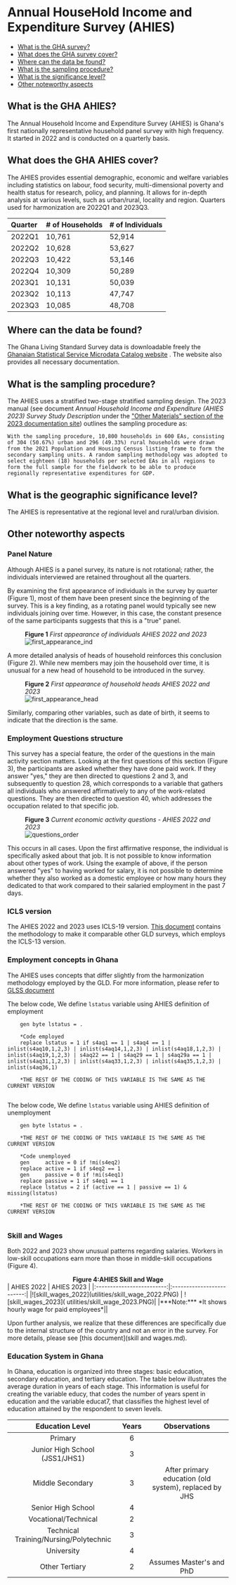 # Annual HouseHold Income and Expenditure Survey (AHIES)

- [What is the GHA survey?](#what-is-the-gha-AHIES)
- [What does the GHA survey cover?](#what-does-the-gha-AHIES-cover)
- [Where can the data be found?](#where-can-the-data-be-found)
- [What is the sampling procedure?](#what-is-the-sampling-procedure)
- [What is the significance level?](#what-is-the-geographic-significance-level)
- [Other noteworthy aspects](#other-noteworthy-aspects)

## What is the GHA AHIES?

The Annual Household Income and Expenditure Survey (AHIES) is Ghana's first nationally representative household panel survey with high frequency. It started in 2022 and is conducted on a quarterly basis.


## What does the GHA AHIES cover?

The AHIES provides essential demographic, economic and welfare variables including statistics
on labour, food security, multi-dimensional poverty and health status for research, policy, and planning. It allows for in-depth analysis at various levels, such as urban/rural, locality and region. Quarters used for harmonization are 2022Q1 and 2023Q3.

| Quarter	| # of Households	| # of Individuals	|
| :-------	| :--------		| :--------	 	|
| 2022Q1	| 10,761		| 52,914	|
| 2022Q2	| 10,628		| 53,627		|
| 2022Q3	| 10,422		| 53,146		|
| 2022Q4	| 10,309		| 50,289		|
| 2023Q1	| 10,131		| 50,039		|
| 2023Q2	| 10,113		| 47,747		|
| 2023Q3	| 10,085		| 48,708		|


## Where can the data be found?


The Ghana Living Standard Survey  data is downloadable freely the [Ghanaian Statistical Service Microdata Catalog website](https://microdata.statsghana.gov.gh/index.php/catalog/?page=1&sk=ahies&ps=15) . The website also provides all necessary documentation.

## What is the sampling procedure?

The AHIES uses a stratified two-stage stratified sampling design. The 2023 manual (see document *Annual Household Income and Expenditure (AHIES 2023) Survey Study Description* under the ["Other Materials" section of the 2023 documentation site](https://microdata.statsghana.gov.gh/index.php/catalog/119/related-materials)) outlines the sampling procedure as:

    With the sampling procedure, 10,800 households in 600 EAs, consisting of 304 (50.67%) urban and 296 (49.33%) rural households were drawn from the 2021 Population and Housing Census listing frame to form the secondary sampling units. A random sampling methodology was adopted to select eighteen (18) households per selected EAs in all regions to form the full sample for the fieldwork to be able to produce regionally representative expenditures for GDP.

## What is the geographic significance level?

The AHIES is representative at the regional level and rural/urban division.

## Other noteworthy aspects

### Panel Nature
Although AHIES is a panel survey, its nature is not rotational; rather, the individuals interviewed are retained throughout all the quarters.

By examining the first appearance of individuals in the survey by quarter (Figure 1),  most of them have been present since the beginning of the survey. This is a key finding, as a rotating panel would typically see new individuals joining over time. However, in this case, the constant presence of the same participants suggests that this is a "true" panel.

<figure>

<figcaption><b>Figure 1</b><i> First appearance of individuals AHIES 2022 and 2023</i></figcaption>

<img src="utilities/first_appearance_ind.PNG" alt="first_appearance_ind"/>

</figure>

A more detailed analysis of heads of household reinforces this conclusion (Figure 2). While new members may join the household over time, it is unusual for a new head of household to be introduced in the survey.

<figure>

<figcaption><b>Figure 2</b><i> First appearance of household heads AHIES 2022 and 2023</i></figcaption>

<img src="utilities/first_appearance_head.PNG" alt="first_appearance_head"/>

</figure>

Similarly, comparing other variables, such as date of birth, it seems to indicate that the direction is the same.

### Employment Questions structure
This survey has a special feature, the order of the questions in the main activity section matters. Looking at the first questions of this section (Figure 3), the participants are asked whether they have done paid work. If they answer "yes," they are then directed to questions 2 and 3, and subsequently to question 28, which corresponds to a variable that gathers all individuals who answered affirmatively to any of the work-related questions. They are then directed to question 40, which addresses the occupation related to that specific job.


<figure>

<figcaption><b>Figure 3</b><i> Current economic activity questions - AHIES 2022 and 2023 </i></figcaption>

<img src="utilities/questions_order.PNG" alt="questions_order"/>

</figure>


This occurs in all cases. Upon the first affirmative response, the individual is specifically asked about that job. It is not possible to know information about other types of work. Using the example of above, if the person answered "yes" to having worked for salary, it is not possible to determine whether they also worked as a domestic employee or how many hours they dedicated to that work compared to their salaried employment in the past 7 days.

### ICLS version
The AHIES 2022 and 2023 uses ICLS-19 version. [This document](ICLS19to13.md) contains the methodology to make it comparable other GLD surveys, which employs the ICLS-13 version.

### Employment concepts in Ghana

The AHIES uses concepts that differ slightly from the harmonization methodology employed by the GLD. For more information, please refer to [GLSS document](../GLSS/Employment%20concepts%20in%20the%20GLSS.md)

The below code, We define ```lstatus``` variable using AHIES definition of employment

```
	gen byte lstatus = .
	
	*Code employed
	replace lstatus = 1 if s4aq1 == 1 | s4aq4 == 1 | inlist(s4aq10,1,2,3) | inlist(s4aq14,1,2,3) | inlist(s4aq18,1,2,3) | inlist(s4aq19,1,2,3) | s4aq22 == 1 | s4aq29 == 1 | s4aq29a == 1 | inlist(s4aq31,1,2,3) | inlist(s4aq33,1,2,3) | inlist(s4aq35,1,2,3) | inlist(s4aq36,1)

	*THE REST OF THE CODING OF THIS VARIABLE IS THE SAME AS THE CURRENT VERSION
	
```

The below code, We define ```lstatus``` variable using AHIES definition of unemployment
```
	gen byte lstatus = .
	
	*THE REST OF THE CODING OF THIS VARIABLE IS THE SAME AS THE CURRENT VERSION
	
	*Code unemployed
	gen     active = 0 if !mi(s4eq2)
	replace active = 1 if s4eq2 == 1
	gen     passive = 0 if !mi(s4eq1)
	replace passive = 1 if s4eq1 == 1
	replace lstatus = 2 if (active == 1 | passive == 1) & missing(lstatus)

	*THE REST OF THE CODING OF THIS VARIABLE IS THE SAME AS THE CURRENT VERSION
	
```

### Skill and Wages

Both 2022 and 2023 show unusual patterns regarding salaries. Workers in low-skill occupations earn more than those in middle-skill occupations (Figure 4).

<div align="center"><strong>Figure 4:AHIES Skill and Wage</strong></div>
| AHIES 2022          |  AHIES 2023 |
|:-------------------------:|:-------------------------:|
|![skill_wages_2022](utilities/skill_wage_2022.PNG)  |  ![skill_wages_2023]( utilities/skill_wage_2023.PNG)|
|***Note:*** *It shows hourly wage for paid employees*||

Upon further analysis, we realize that these differences are specifically due to the internal structure of the country and not an error in the survey. For more details, please see [this document](skill and wages.md).

### Education System in Ghana

In Ghana, education is organized into three stages: basic education, secondary education, and tertiary education. The table below illustrates the average duration in years of each stage. This information is useful for creating the variable educy, that codes the number of years spent in education and the variable educat7, that classifies the highest level of education attained by the respondent to seven levels.

| Education Level                                     | Years   | Observations                                   |
|:---------------------------------------------------:|:-------:|:----------------------------------------------:|
| Primary                                            | 6       |                                                |
| Junior High School (JSS1/JHS1)                      | 3       |                                                |
| Middle Secondary                                    | 3       | After primary education (old system), replaced by JHS |
| Senior High School                                  | 4       |                                                |
| Vocational/Technical                                | 2       |                                                |
| Technical Training/Nursing/Polytechnic              | 3       |                                                |
| University                                          | 4       |                                                |
| Other Tertiary                                      | 2       | Assumes Master's and PhD                       |


